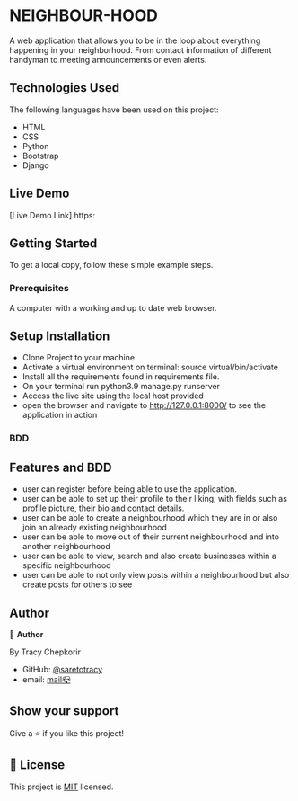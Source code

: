 # NEIGHBOUR-HOOD

A web application that allows you to be in the loop about everything happening in your neighborhood. From contact information of different handyman to meeting announcements or even alerts.

## Technologies Used

The following languages have been used on this project:

- HTML
- CSS
- Python
- Bootstrap
- Django

## Live Demo

[Live Demo Link] https:

## Getting Started

To get a local copy, follow these simple example steps.

### Prerequisites

A computer with a working and up to date web browser.

## Setup Installation

- Clone Project to your machine
- Activate a virtual environment on terminal: source virtual/bin/activate
- Install all the requirements found in requirements file.
- On your terminal run python3.9 manage.py runserver
- Access the live site using the local host provided
- open the browser and navigate to http://127.0.0.1:8000/ to see the application in action

### BDD

## Features and BDD

- user can register before being able to use the application.
- user can be able to set up their profile to their liking, with fields such as profile picture, their bio and contact details.
- user can be able to create a neighbourhood which they are in or also join an already existing neighbourhood
- user can be able to move out of their current neighbourhood and into another neighbourhood
- user can be able to view, search and also create businesses within a specific neighbourhood
- user can be able to not only view posts within a neighbourhood but also create posts for others to see

## Author

👤 **Author**

By Tracy Chepkorir

- GitHub: [@saretotracy](https://github.com/saretotracy)
- email: <a href="mailto:tracychepkorir99@gmailcom"> mail📪</a>

## Show your support

Give a ⭐️ if you like this project!

## 📝 License

This project is [MIT](LICENSE) licensed.
